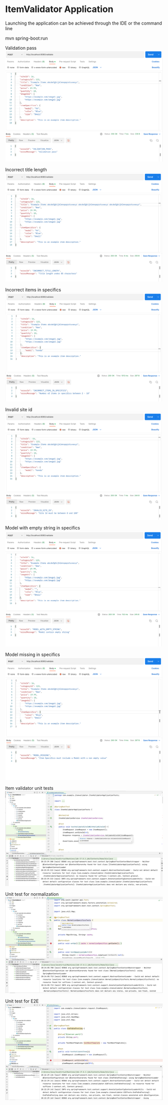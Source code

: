 # ItemValidator Application

Launching the application can be achieved through the IDE or the command line

mvn spring-boot:run

Validation pass
![Validation pass](images/img-1.png)

Incorrect title length
![Validation pass](images/img-2.png)

Incorrect items in specifics
![Validation pass](images/img-3.png)

Invalid site id
![Validation pass](images/img-4.png)

Model with empty string in specifics
![Validation pass](images/img-5.png)

Model missing in specifics
![Validation pass](images/img-6.png)

Item validator unit tests
![Validation pass](images/img-8.png)

Unit test for normalization
![Validation pass](images/img-9.png)

Unit test for E2E
![Validation pass](images/img-7.png)